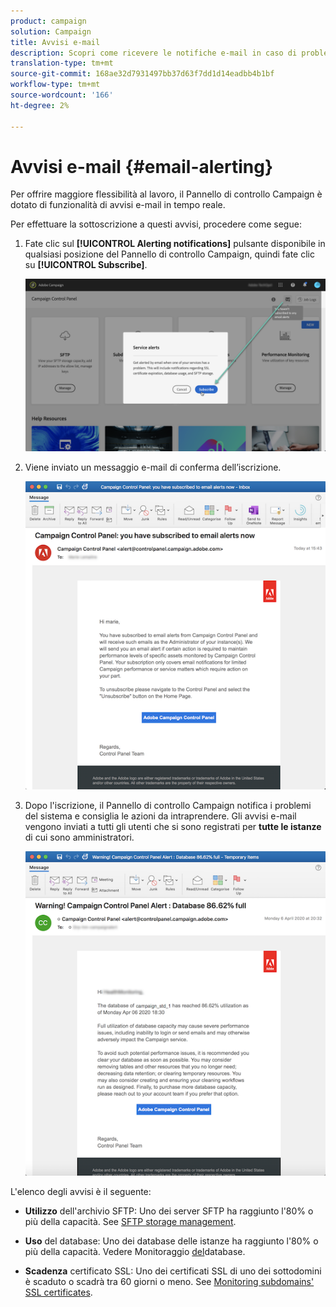 ```yaml
---
product: campaign
solution: Campaign
title: Avvisi e-mail
description: Scopri come ricevere le notifiche e-mail in caso di problemi con le istanze di Campaign
translation-type: tm+mt
source-git-commit: 168ae32d7931497bb37d63f7dd1d14eadbb4b1bf
workflow-type: tm+mt
source-wordcount: '166'
ht-degree: 2%

---
```



# Avvisi e-mail {#email-alerting}

Per offrire maggiore flessibilità al lavoro, il Pannello di controllo Campaign è dotato di funzionalità di avvisi e-mail in tempo reale.

Per effettuare la sottoscrizione a questi avvisi, procedere come segue:

1. Fate clic sul **[!UICONTROL Alerting notifications]** pulsante disponibile in qualsiasi posizione del Pannello di controllo Campaign, quindi fate clic su **[!UICONTROL Subscribe]**.

   ![](assets/subscribing.png)

1. Viene inviato un messaggio e-mail di conferma dell’iscrizione.

   ![](assets/email_subscription.png)

1. Dopo l&#39;iscrizione, il Pannello di controllo Campaign notifica i problemi del sistema e consiglia le azioni da intraprendere. Gli avvisi e-mail vengono inviati a tutti gli utenti che si sono registrati per **tutte le istanze** di cui sono amministratori.

   ![](assets/alert_sample.png)


L&#39;elenco degli avvisi è il seguente:

* **Utilizzo** dell&#39;archivio SFTP: Uno dei server SFTP ha raggiunto l&#39;80% o più della capacità. See [SFTP storage management](../../sftp/using/sftp-storage-management.md).

* **Uso** del database: Uno dei database delle istanze ha raggiunto l&#39;80% o più della capacità. Vedere Monitoraggio [del](../../performance-monitoring/using/database-monitoring.md)database.

* **Scadenza** certificato SSL: Uno dei certificati SSL di uno dei sottodomini è scaduto o scadrà tra 60 giorni o meno. See [Monitoring subdomains&#39; SSL certificates](../../subdomains-certificates/using/monitoring-ssl-certificates.md).

